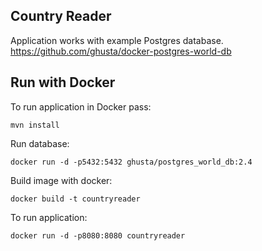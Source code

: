 ## Country Reader
Application works with example Postgres database.
https://github.com/ghusta/docker-postgres-world-db

## Run with Docker
To run application in Docker pass:

`mvn install`

Run database:

`docker run -d -p5432:5432 ghusta/postgres_world_db:2.4`

Build image with docker:

`docker build -t countryreader`

To run application:

`docker run -d -p8080:8080 countryreader`